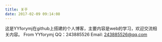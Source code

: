 ```yaml
---
title: 关于
date: 2017-02-09 09:14:08
---
```


这是YYforymj在github上搭建的个人博客，主要内容是web的学习，欢迎交流相关内容。
From YYforymj
QQ：243885526
Email: 243885526@qq.com